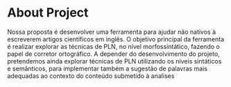 # About Project

<p>Nossa proposta é desenvolver uma ferramenta para ajudar não nativos à escreverem artigos científicos em inglês. O objetivo principal da ferramenta é realizar explorar as técnicas de PLN, no nível morfossintático, fazendo o papel de corretor ortográfico.
A depender do desenvolvimento do projeto, pretendemos ainda explorar técnicas de PLN utilizando os níveis sintáticos e semânticos, para implementar também a sugestão de palavras mais adequadas ao contexto do conteúdo submetido à analises </p>
